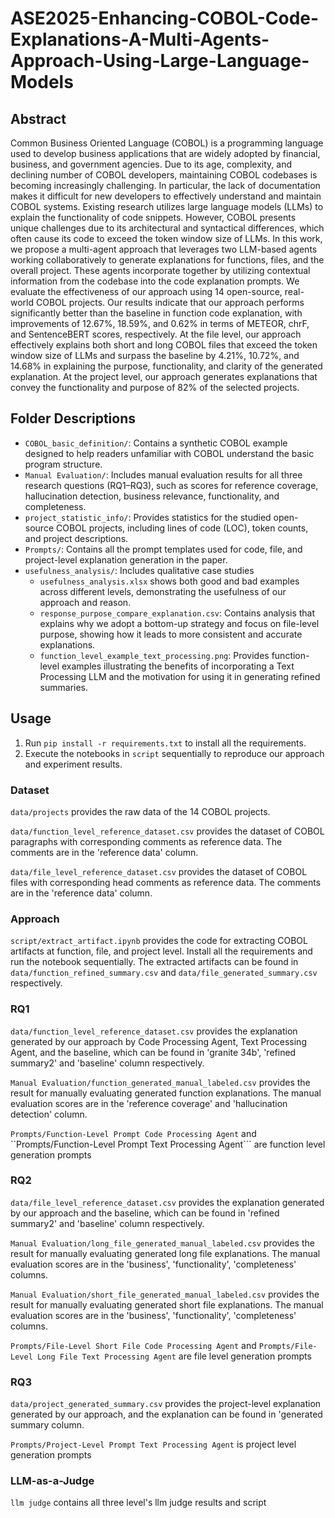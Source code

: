 # ASE2025-Enhancing-COBOL-Code-Explanations-A-Multi-Agents-Approach-Using-Large-Language-Models
## Abstract
Common Business Oriented Language (COBOL) is a programming language used to develop business applications that are widely adopted by financial, business, and government agencies. Due to its age, complexity, and declining number of COBOL developers, maintaining COBOL codebases is becoming increasingly challenging. In particular, the lack of documentation makes it difficult for new developers to effectively understand and maintain COBOL systems. Existing research utilizes large language models (LLMs) to explain the functionality of code snippets. However, COBOL presents unique challenges due to its architectural and syntactical differences, which often cause its code to exceed the token window size of LLMs. In this work, we propose a multi-agent approach that leverages two LLM-based agents working collaboratively to generate explanations for functions, files, and the overall project. These agents incorporate together by utilizing contextual information from the codebase into the code explanation prompts. We evaluate the effectiveness of our approach using 14 open-source, real-world COBOL projects. Our results indicate that our approach performs significantly better than the baseline in function code explanation, with improvements of 12.67\%, 18.59\%, and 0.62\% in terms of METEOR, chrF, and SentenceBERT scores, respectively.  At the file level, our approach effectively explains both short and long COBOL files that exceed the token window size of LLMs and surpass the baseline by 4.21\%, 10.72\%, and 14.68\% in explaining the purpose, functionality, and clarity of the generated explanation. At the project level, our approach generates explanations that convey the functionality and purpose of 82\% of the selected projects. 

## Folder Descriptions

- `COBOL_basic_definition/`: Contains a synthetic COBOL example designed to help readers unfamiliar with COBOL understand the basic program structure.
- `Manual Evaluation/`: Includes manual evaluation results for all three research questions (RQ1–RQ3), such as scores for reference coverage, hallucination detection, business relevance, functionality, and completeness.
- `project_statistic_info/`: Provides statistics for the studied open-source COBOL projects, including lines of code (LOC), token counts, and project descriptions.
- `Prompts/`: Contains all the prompt templates used for code, file, and project-level explanation generation in the paper.
- `usefulness_analysis/`: Includes qualitative case studies 
    - `usefulness_analysis.xlsx` shows both good and bad examples across different levels, demonstrating the usefulness of our approach and reason.
    - `response_purpose_compare_explanation.csv`: Contains analysis that explains why we adopt a bottom-up strategy and focus on file-level purpose, showing how it leads to more consistent and accurate explanations.
    - `function_level_example_text_processing.png`: Provides function-level examples illustrating the benefits of incorporating a Text Processing LLM and the motivation for using it in generating refined summaries.

## Usage
1. Run ```pip install -r requirements.txt``` to install all the requirements.
2. Execute the notebooks in ```script``` sequentially to reproduce our approach and experiment results.

### Dataset
```data/projects``` provides the raw data of the 14 COBOL projects.

```data/function_level_reference_dataset.csv``` provides the dataset of COBOL paragraphs with corresponding comments as reference data. The comments are in the 'reference data' column.

```data/file_level_reference_dataset.csv``` provides the dataset of COBOL files with corresponding head comments as reference data. The comments are in the 'reference data' column.

### Approach
```script/extract_artifact.ipynb``` provides the code for extracting COBOL artifacts at function, file, and project level. Install all the requirements and run the notebook sequentially. The extracted artifacts can be found in ```data/function_refined_summary.csv``` and ```data/file_generated_summary.csv``` respectively.

### RQ1
```data/function_level_reference_dataset.csv``` provides the explanation generated by our approach by Code Processing Agent, Text Processing Agent, and the baseline, which can be found in 'granite 34b', 'refined summary2' and 'baseline' column respectively.

```Manual Evaluation/function_generated_manual_labeled.csv``` provides the result for manually evaluating generated function explanations. The manual evaluation scores are in the 'reference coverage' and 'hallucination detection' column.

```Prompts/Function-Level Prompt Code Processing Agent``` and ``Prompts/Function-Level Prompt Text Processing Agent``` are function level generation prompts

### RQ2
```data/file_level_reference_dataset.csv``` provides the explanation generated by our approach and the baseline, which can be found in 'refined summary2' and 'baseline' column respectively.

```Manual Evaluation/long_file_generated_manual_labeled.csv``` provides the result for manually evaluating generated long file explanations. The manual evaluation scores are in the 'business', 'functionality', 'completeness' columns.

```Manual Evaluation/short_file_generated_manual_labeled.csv``` provides the result for manually evaluating generated short file explanations. The manual evaluation scores are in the 'business', 'functionality', 'completeness' columns.

```Prompts/File-Level Short File Code Processing Agent``` and ```Prompts/File-Level Long File Text Processing Agent``` are file level generation prompts

### RQ3
```data/project_generated_summary.csv``` provides the project-level explanation generated by our approach, and the explanation can be found in 'generated summary column.

```Prompts/Project-Level Prompt Text Processing Agent``` is project level generation prompts

### LLM-as-a-Judge
```llm judge``` contains all three level's llm judge results and script
